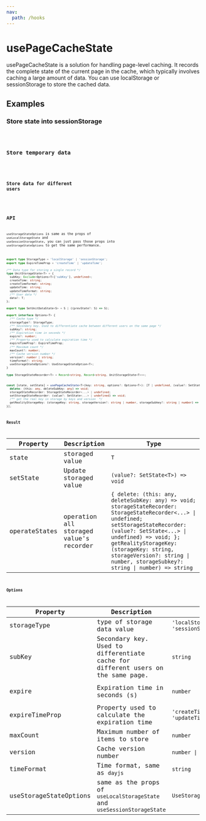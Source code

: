 ```yaml
---
nav:
  path: /hooks
---
```


# usePageCacheState

usePageCacheState is a solution for handling page-level caching. It records the complete state of the current page in the cache, which typically involves caching a large amount of data. You can use localStorage or sessionStorage to store the cached data.

## Examples

### Store state into sessionStorage

<code src="./demo/demo1.tsx" />

### Store temporary data

<code src="./demo/demo2.tsx" />

### Store data for different users

<code src="./demo/demo3.tsx" />

## API

`useStorageStateOptions` is same as the props of `useLocalStorageState` and `useSessionStorageState`, you can just pass those props into `useStorageStateOptions` to get the same performance.

```typescript
export type StorageType = 'localStorage' | 'sessionStorage';
export type ExpireTimeProp = 'createTime' | 'updateTime';

/** Data type for storing a single record */
type UnitStorageState<T> = {
  subKey: Exclude<Options<T>['subKey'], undefined>;
  createTime: string;
  createTimeFormat: string;
  updateTime: string;
  updateTimeFormat: string;
  /** User data */
  data?: T;
};

export type SetUnitDataState<S> = S | ((prevState?: S) => S);

export interface Options<T> {
  /** Cache type */
  storageType?: StorageType;
  /** Secondary key. Used to differentiate cache between different users on the same page */
  subKey?: string;
  /** Expiration time in seconds */
  expire?: number;
  /** Property used to calculate expiration time */
  expireTimeProp?: ExpireTimeProp;
  /** Maximum count */
  maxCount?: number;
  /** Cache version number */
  version?: number | string;
  timeFormat?: string;
  useStorageStateOptions?: UseStorageStateOption<T>;
}

type StorageStateRecorder<T> = Record<string, Record<string, UnitStorageState<T>>>;


const [state, setState] = usePageCacheState<T>(key: string, options?: Options<T>): [T | undefined, (value?: SetState<T> | undefined) => void, {
  delete: (this: any, deleteSubKey: any) => void;
  storageStateRecorder: StorageStateRecorder<...> | undefined;
  setStorageStateRecorder: (value?: SetState<...> | undefined) => void;
  /** get the real key in storage by keys and version  */
  getRealityStorageKey: (storageKey: string, storageVersion?: string | number, storageSubkey?: string | number) => string
}];
```

### Result

| Property      | Description                             | Type                                                                                                                                                                                                                                                                                                                  |
| ------------- | --------------------------------------- | --------------------------------------------------------------------------------------------------------------------------------------------------------------------------------------------------------------------------------------------------------------------------------------------------------------------- |
| state         | storaged value                          | `T`                                                                                                                                                                                                                                                                                                                   |
| setState      | Update storaged value                   | `(value?: SetState<T>) => void`                                                                                                                                                                                                                                                                                       |
| operateStates | operation all storaged value's recorder | `{ delete: (this: any, deleteSubKey: any) => void; storageStateRecorder: StorageStateRecorder<...> \| undefined; setStorageStateRecorder: (value?: SetState<...> \| undefined) => void; }; getRealityStorageKey: (storageKey: string, storageVersion?: string \| number, storageSubkey?: string \| number) => string` |

### Options

| Property               | Description                                                                      | Type                                 | Default                          |
| ---------------------- | -------------------------------------------------------------------------------- | ------------------------------------ | -------------------------------- |
| storageType            | type of storage data value                                                       | `'localStorage' \| 'sessionStorage'` | `'localStorage'`                 |
| subKey                 | Secondary key. Used to differentiate cache for different users on the same page. | `string`                             | `default`                        |
| expire                 | Expiration time in seconds (s)                                                   | `number`                             | `60 * 60 * 24 * 180`(six months) |
| expireTimeProp         | Property used to calculate the expiration time                                   | `'createTime' \| 'updateTime'`       | `'updateTime'`                   |
| maxCount               | Maximum number of items to store                                                 | `number`                             | `100`                            |
| version                | Cache version number                                                             | `number \| string`                   | `'default'`                      |
| timeFormat             | Time format, same as `dayjs`                                                     | `string`                             | `'YYYY-MM-DD HH:mm:ss'`          |
| useStorageStateOptions | same as the props of `useLocalStorageState` and `useSessionStorageState`         | `UseStorageStateOption<T>`           | -                                |
